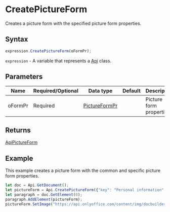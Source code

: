 # CreatePictureForm

Creates a picture form with the specified picture form properties.

## Syntax

```javascript
expression.CreatePictureForm(oFormPr);
```

`expression` - A variable that represents a [Api](../Api.md) class.

## Parameters

| **Name** | **Required/Optional** | **Data type** | **Default** | **Description** |
| ------------- | ------------- | ------------- | ------------- | ------------- |
| oFormPr | Required | [PictureFormPr](../../Enumeration/PictureFormPr.md) |  | Picture form properties. |

## Returns

[ApiPictureForm](../../ApiPictureForm/ApiPictureForm.md)

## Example

This example creates a picture form with the common and specific picture form properties.

```javascript editor-
let doc = Api.GetDocument();
let pictureForm = Api.CreatePictureForm({"key": "Personal information", "tip": "Upload your photo", "required": true, "placeholder": "Photo", "scaleFlag": "tooBig", "lockAspectRatio": true, "respectBorders": false, "shiftX": 50, "shiftY": 50});
let paragraph = doc.GetElement(0);
paragraph.AddElement(pictureForm);
pictureForm.SetImage("https://api.onlyoffice.com/content/img/docbuilder/examples/user-profile.png");
```
